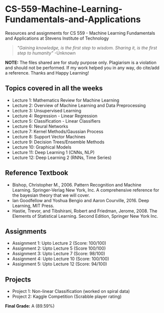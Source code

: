 # CS-559-Machine-Learning-Fundamentals-and-Applications
Resources and assignments for CS 559 - Machine Learning Fundamentals and Applications at Stevens Institute of Technology

> *"Gaining knowledge, is the first step to wisdom. Sharing it, is the first step to humanity"* -Unknown

**NOTE:** The files shared are for study purpose only. Plagiarism is a violation and should not be performed. If my work helped you in any way, do cite/add a reference. Thanks and Happy Learning!

## Topics covered in all the weeks
- Lecture 1: Mathematics Review for Machine Learning
- Lecture 2: Overview of Machine Learning and Data Preprocessing
- Lecture 3: Unsupervised Learning
- Lecture 4: Regression - Linear Regression
- Lecture 5: Classification - Linear Classifiers
- Lecture 6: Neural Networks
- Lecture 7: Kernel Methods/Gaussian Process
- Lecture 8: Support Vector Machines
- Lecture 9: Decision Trees/Ensemble Methods
- Lecture 10: Graphical Models
- Lecture 11: Deep Learning 1 (CNNs, NLP)
- Lecture 12: Deep Learning 2 (RNNs, Time Series)

## Reference Textbook
- Bishop, Christopher M., 2006. Pattern Recognition and Machine Learning. Springer-Verlag New York, Inc. A comprehensive reference for the bayesian theory that we will cover.
- Ian Goodfellow and Yoshua Bengio and Aaron Courville, 2016. Deep Learning, MIT Press.
- Hastie, Trevor, and Tibshirani, Robert and Friedman, Jerome, 2008. The Elements of Statistical Learning. Second Edition, Springer New York Inc.

## Assignments
- Assignment 1: Upto Lecture 2 (Score: 100/100)
- Assignment 2: Upto Lecture 5 (Score 100/100)
- Assignment 3: Upto Lecture 7 (Score: 98/100)
- Assignment 4: Upto Lecture 10 (Score: 100/100)
- Assignment 5: Upto Lecture 12 (Score: 94/100)

## Projects
- Project 1: Non-linear Classification (worked on spiral data)
- Project 2: Kaggle Competition (Scrabble player rating)

**Final Grade:** A (89.59%)

